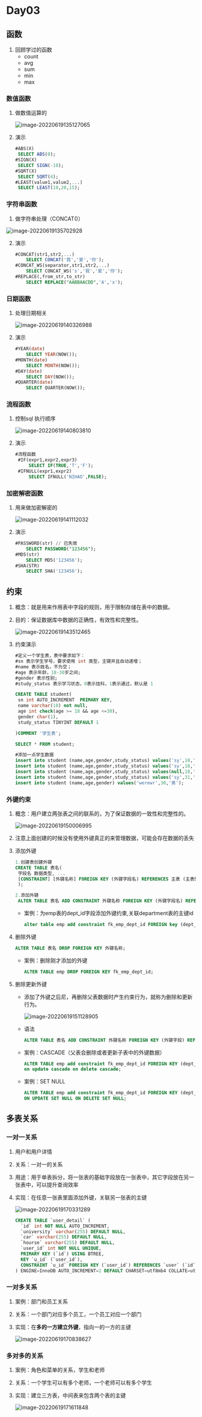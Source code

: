 # Day03

## 函数

1. 回顾学过的函数
   - count
   - avg
   - sum
   - min
   - max

### 数值函数

1. 做数值运算的

   ![image-20220619135127065](day03图片\image-20220619135127065.png)

2. 演示

   ```sql
   #ABS(X)
   	SELECT ABS(0);
   #SIGN(X)
   	SELECT SIGN(-10);
   #SQRT(X)
   	SELECT SQRT(4);
   #LEAST(value1,value2,...)
   	SELECT LEAST(10,20,15);
   ```

### 字符串函数

1. 做字符串处理（CONCAT()）

![image-20220619135702928](day03图片\image-20220619135702928.png)

2. 演示

   ```sql
   #CONCAT(str1,str2,...)
       SELECT CONCAT('我','爱','你');
   #CONCAT_WS(separator,str1,str2,...)
       SELECT CONCAT_WS('s','我','爱','你');
   #REPLACE(,from_str,to_str)
       SELECT REPLACE("AABBAACDD",'A','x');
   ```



### 日期函数

1. 处理日期相关

   ![image-20220619140326988](day03图片\image-20220619140326988.png)

2. 演示

   ```sql
   #YEAR(date)
       SELECT YEAR(NOW());
   #MONTH(date)
       SELECT MONTH(NOW());
   #DAY(date)
       SELECT DAY(NOW());
   #QUARTER(date)
       SELECT QUARTER(NOW());
   ```

### 流程函数

1. 控制sql 执行顺序

   ![image-20220619140803810](day03图片\image-20220619140803810.png)

2. 演示

   ```sql
   #流程函数
   	#IF(expr1,expr2,expr3)
   		SELECT IF(TRUE,'T','F');
   	#IFNULL(expr1,expr2)
   		SELECT IFNULL('NIHAO',FALSE);
   ```

### 加密解密函数

1. 用来做加密解密的

   ![image-20220619141112032](day03图片\image-20220619141112032.png)

2. 演示

   ```sql
   #PASSWORD(str) // 已失效
       SELECT PASSWORD("123456");
   #MD5(str)
       SELECT MD5('123456');
   #SHA(STR)
       SELECT SHA('123456');
   ```



## 约束

1. 概念：就是用来作用表中字段的规则，用于限制存储在表中的数据。

2. 目的：保证数据库中数据的正确性，有效性和完整性。

   ![image-20220619143512465](day03图片\image-20220619143512465.png)

3. 约束演示

   ```sql
   #定义一个学生表，表中要求如下：
   #sn 表示学生学号，要求使用 int 类型，主键并且自动递增；
   #name 表示姓名，不为空；
   #age 表示年龄，18-30岁之间;
   #gender 表示性别;
   #study_status 表示学习状态，0表示挂科，1表示通过，默认是 1
   
   CREATE TABLE student(
   	sn int AUTO_INCREMENT  PRIMARY KEY,
   	name varchar(10) not null,
   	age int check(age >= 18 && age <=30),
   	gender char(1),
   	study_status TINYINT DEFAULT 1
   
   )COMMENT '学生表';
   
   SELECT * FROM student;
   
   #添加一点学生数据
   insert into student (name,age,gender,study_status) values('sy',18,'男',1);
   insert into student (name,age,gender,study_status) values('sy',18,'男',1);
   insert into student (name,age,gender,study_status) values(null,18,'男',1);
   insert into student (name,age,gender,study_status) values('sy',31,'男',1);
   insert into student (name,age,gender) values('werewr',30,'男');
   
   ```

### 外键约束

1. 概念：用户建立两张表之间的联系的，为了保证数据的一致性和完整性的。

   ![image-20220619150006995](day03图片\image-20220619150006995.png)

2. 注意上面创建的时候没有使用外键真正的来管理数据，可能会存在数据的丢失

3. 添加外键

   ```sql
   1.创建表创建外键
   CREATE TABLE 表名( 
   	字段名 数据类型, ... 
   	[CONSTRAINT] [外键名称] FOREIGN KEY (外键字段名) REFERENCES 主表 (主表列名)
    );
   
   2.添加外键
   	ALTER TABLE 表名 ADD CONSTRAINT 外键名称 FOREIGN KEY (外键字段名) REFERENCES 主表 (主表列名) ;
   ```

   - 案例：为emp表的dept_id字段添加外键约束,关联department表的主键id

     ```sql
     alter table emp add constraint fk_emp_dept_id FOREIGN key (dept_id) REFERENCES department(id);
     ```

4. 删除外键

   ```sql
   ALTER TABLE 表名 DROP FOREIGN KEY 外键名称; 
   ```

   - 案例：删除刚才添加的外键

     ```sql
     ALTER TABLE emp DROP FOREIGN KEY fk_emp_dept_id; 
     ```

5. 删除更新外键

   - 添加了外键之后尼，再删除父表数据时产生约束行为，就称为删除和更新行为。

     ![image-20220619151128905](day03图片\image-20220619151128905.png)

   - 语法

     ```sql
     ALTER TABLE 表名 ADD CONSTRAINT 外键名称 FOREIGN KEY (外键字段) REFERENCES 主表名 (主表字段名) ON UPDATE CASCADE ON DELETE CASCADE;
     ```

   - 案例：CASCADE（父表会删除或者更新子表中的外键数据）

     ```SQL
     ALTER TABLE emp add constraint fk_emp_dept_id FOREIGN KEY (dept_id) REFERENCES department(id)
     on update cascade on delete cascade;
     ```

   - 案例：SET NULL

     ```SQL
     ALTER TABLE emp add constraint fk_emp_dept_id FOREIGN KEY (dept_id) REFERENCES department(id)
     ON UPDATE SET NULL ON DELETE SET NULL;
     ```

   



## 多表关系

### 一对一关系

1. 用户和用户详情

2. 关系：一对一的关系

3. 用途：用于单表拆分，将一张表的基础字段放在一张表中，其它字段放在另一张表中，可以提升查询效率

4. 实现：在任意一张表里面添加外键，关联另一张表的主键

   ![image-20220619170331289](day03图片\image-20220619170331289.png)

   ```sql
   CREATE TABLE `user_detail` (
     `id` int NOT NULL AUTO_INCREMENT,
     `university` varchar(255) DEFAULT NULL,
     `car` varchar(255) DEFAULT NULL,
     `hourse` varchar(255) DEFAULT NULL,
     `user_id` int NOT NULL UNIQUE,
     PRIMARY KEY (`id`) USING BTREE,
     KEY `u_id` (`user_id`),
     CONSTRAINT `u_id` FOREIGN KEY (`user_id`) REFERENCES `user` (`id`) ON DELETE CASCADE ON UPDATE CASCADE
   ) ENGINE=InnoDB AUTO_INCREMENT=2 DEFAULT CHARSET=utf8mb4 COLLATE=utf8mb4_0900_ai_ci;
   ```



### 一对多关系

1. 案例：部门和员工关系

2. 关系：一个部门对应多个员工，一个员工对应一个部门

3. 实现：在**多的一方建立外键**，指向一的一方的主键

   ![image-20220619170838627](day03图片\image-20220619170838627.png)

   

### 多对多的关系

1. 案例：角色和菜单的关系，学生和老师

2. 关系：一个学生可以有多个老师，一个老师可以有多个学生

3. 实现：建立三方表，中间表来包含两个表的主键

   ![image-20220619171611848](day03图片\image-20220619171611848.png)


